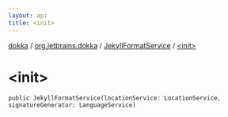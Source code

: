 ```yaml
---
layout: api
title: <init>
---
```

[dokka](../../index.html) / [org.jetbrains.dokka](../index.html) / [JekyllFormatService](index.html) / [&lt;init&gt;](_init_.html)


# &lt;init&gt;



```
public JekyllFormatService(locationService: LocationService, signatureGenerator: LanguageService)
```

